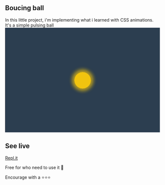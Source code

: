 ## Boucing ball

In this little project, i'm implementing what i learned with CSS animations. It's a simple pulsing ball
<br>
![](./pulse.png)

## See live
[Repl.it](https://CSS-pulse-effect.marcraphael.repl.co) <br>

Free for who need to use it 🤗 <br>

Encourage with a ⭐⭐⭐

